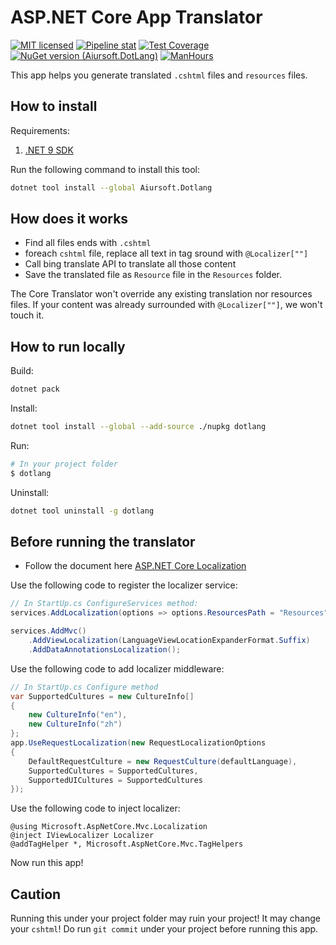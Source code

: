 # ASP.NET Core App Translator

[![MIT licensed](https://img.shields.io/badge/license-MIT-blue.svg)](https://gitlab.aiursoft.cn/aiursoft/dotlang/-/blob/master/LICENSE)
[![Pipeline stat](https://gitlab.aiursoft.cn/aiursoft/dotlang/badges/master/pipeline.svg)](https://gitlab.aiursoft.cn/aiursoft/dotlang/-/pipelines)
[![Test Coverage](https://gitlab.aiursoft.cn/aiursoft/dotlang/badges/master/coverage.svg)](https://gitlab.aiursoft.cn/aiursoft/dotlang/-/pipelines)
[![NuGet version (Aiursoft.DotLang)](https://img.shields.io/nuget/v/Aiursoft.Dotlang.svg)](https://www.nuget.org/packages/Aiursoft.Dotlang/)
[![ManHours](https://manhours.aiursoft.cn/r/gitlab.aiursoft.cn/aiursoft/dotlang.svg)](https://gitlab.aiursoft.cn/aiursoft/dotlang/-/commits/master?ref_type=heads)

This app helps you generate translated `.cshtml` files and `resources` files.

## How to install

Requirements:

1. [.NET 9 SDK](http://dot.net/)

Run the following command to install this tool:

```bash
dotnet tool install --global Aiursoft.Dotlang
```

## How does it works

* Find all files ends with `.cshtml`
* foreach `cshtml` file, replace all text in tag sround with `@Localizer[""]`
* Call bing translate API to translate all those content
* Save the translated file as `Resource` file in the `Resources` folder.

The Core Translator won't override any existing translation nor resources files. If your content was already surrounded with `@Localizer[""]`, we won't touch it.

## How to run locally

Build:

```bash
dotnet pack
```

Install:

```bash
dotnet tool install --global --add-source ./nupkg dotlang
```

Run:

```bash
# In your project folder
$ dotlang
```

Uninstall:

```bash
dotnet tool uninstall -g dotlang
```

## Before running the translator

* Follow the document here [ASP.NET Core Localization](https://docs.microsoft.com/en-us/aspnet/core/fundamentals/localization?view=aspnetcore-2.1)

Use the following code to register the localizer service:

```csharp
// In StartUp.cs ConfigureServices method:
services.AddLocalization(options => options.ResourcesPath = "Resources");

services.AddMvc()
    .AddViewLocalization(LanguageViewLocationExpanderFormat.Suffix)
    .AddDataAnnotationsLocalization();
```

Use the following code to add localizer middleware:

```csharp
// In StartUp.cs Configure method
var SupportedCultures = new CultureInfo[]
{
    new CultureInfo("en"),
    new CultureInfo("zh")
};
app.UseRequestLocalization(new RequestLocalizationOptions
{
    DefaultRequestCulture = new RequestCulture(defaultLanguage),
    SupportedCultures = SupportedCultures,
    SupportedUICultures = SupportedCultures
});
```

Use the following code to inject localizer:

```cshtml
@using Microsoft.AspNetCore.Mvc.Localization
@inject IViewLocalizer Localizer
@addTagHelper *, Microsoft.AspNetCore.Mvc.TagHelpers
```

Now run this app!

## Caution

Running this under your project folder may ruin your project! It may change your `cshtml`! Do run `git commit` under your project before running this app.
